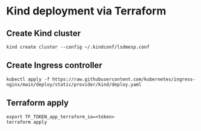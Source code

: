 # Kind deployment via Terraform

## Create Kind cluster

`kind create cluster --config ~/.kindconf/lsdmesp.conf`

## Create Ingress controller

`kubectl apply -f https://raw.githubusercontent.com/kubernetes/ingress-nginx/main/deploy/static/provider/kind/deploy.yaml`

## Terraform apply

```
export TF_TOKEN_app_terraform_io=<token>
terraform apply
```
